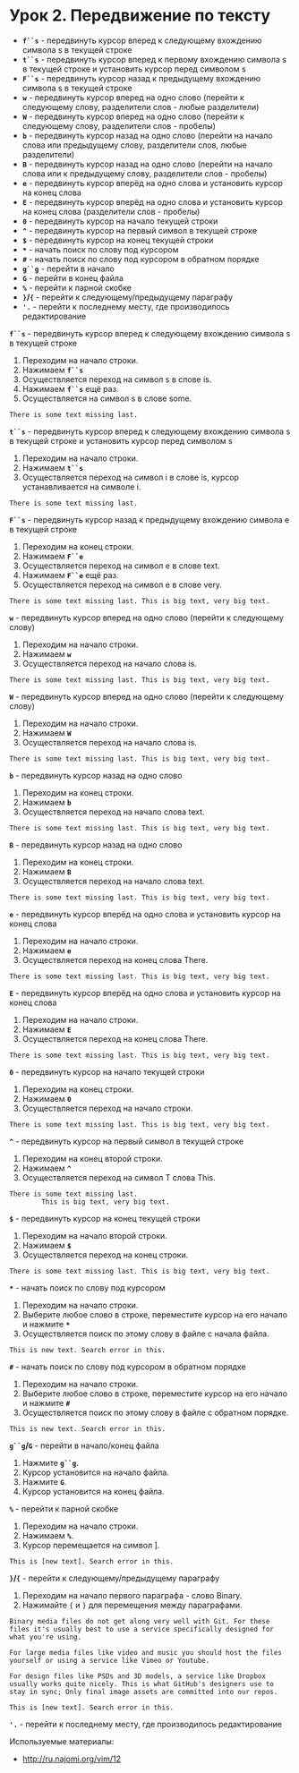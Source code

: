 Урок 2. Передвижение по тексту
=============

* **`f``s`** - передвинуть курсор вперед к следующему вхождению символа s в текущей строке
* **`t``s`** - передвинуть курсор вперед к первому вхождению символа s в текущей строке и установить курсор перед символом s
* **`F``s`** - передвинуть курсор назад к предыдущему вхождению символа s в текущей строке
* **`w`** - передвинуть курсор вперед на одно слово (перейти к следующему слову, разделители слов - любые разделители)
* **`W`** - передвинуть курсор вперед на одно слово (перейти к следующему слову, разделители слов - пробелы)
* **`b`** - передвинуть курсор назад на одно слово (перейти на начало слова или предыдущему слову, разделители слов, любые разделители)
* **`B`** - передвинуть курсор назад на одно слово (перейти на начало слова или к предыдущему слову, разделители слов - пробелы)
* **`e`** - передвинуть курсор вперёд на одно слова и установить курсор на конец слова
* **`E`** - передвинуть курсор вперёд на одно слова и установить курсор на конец слова (разделители слов - пробелы)
* **`0`** - передвинуть курсор на начало текущей строки
* **`^`** - передвинуть курсор на первый символ в текущей строке
* **`$`** - передвинуть курсор на конец текущей строки
* **`*`** - начать поиск по слову под курсором
* **`#`** - начать поиск по слову под курсором в обратном порядке
* **`g``g`** - перейти в начало
* **`G`** - перейти в конец файла
* **`%`** - перейти к парной скобке
* **`}`/`{`** - перейти к следующему/предыдущему параграфу
* **`'.`** - перейти к последнему месту, где производилось редактирование

**`f``s`** - передвинуть курсор вперед к следующему вхождению символа s в текущей строке
  1. Переходим на начало строки.
  2. Нажимаем **`f``s`**
  3. Осуществляется переход на символ s в слове is.
  4. Нажимаем **`f``s`** ещё раз.
  5. Осуществляется на символ s в слове some.

```
There is some text missing last.
```

**`t``s`** - передвинуть курсор вперед к следующему вхождению символа s в текущей строке и установить курсор перед символом s
  1. Переходим на начало строки.
  2. Нажимаем **`t``s`**
  3. Осуществляется переход на символ i в слове is, курсор устанавливается на символе i.

```
There is some text missing last.
```

**`F``s`** - передвинуть курсор назад к предыдущему вхождению символа e в текущей строке
  1. Переходим на конец строки.
  2. Нажимаем **`F``e`**
  3. Осуществляется переход на символ e в слове text.
  4. Нажимаем **`F``e`** ещё раз.
  5. Осуществляется переход на символ e в слове very.

```
There is some text missing last. This is big text, very big text.
```

**`w`** - передвинуть курсор вперед на одно слово (перейти к следующему слову)
  1. Переходим на начало строки.
  2. Нажимаем **`w`**
  3. Осуществляется переход на начало слова is.

```
There is some text missing last. This is big text, very big text.
```

**`W`** - передвинуть курсор вперед на одно слово (перейти к следующему слову)
  1. Переходим на начало строки.
  2. Нажимаем **`W`**
  3. Осуществляется переход на начало слова is.

```
There is some text missing last. This is big text, very big text.
```

**`b`** - передвинуть курсор назад на одно слово
  1. Переходим на конец строки.
  2. Нажимаем **`b`**
  3. Осуществляется переход на начало слова text.

```
There is some text missing last. This is big text, very big text.
```

**`B`** - передвинуть курсор назад на одно слово
  1. Переходим на конец строки.
  2. Нажимаем **`B`**
  3. Осуществляется переход на начало слова text.

```
There is some text missing last. This is big text, very big text.
```

**`e`** - передвинуть курсор вперёд на одно слова и установить курсор на конец слова
  1. Переходим на начало строки.
  2. Нажимаем **`e`**
  3. Осуществляется переход на конец слова There.

```
There is some text missing last. This is big text, very big text.
```

**`E`** - передвинуть курсор вперёд на одно слова и установить курсор на конец слова
  1. Переходим на начало строки.
  2. Нажимаем **`E`**
  3. Осуществляется переход на конец слова There.

```
There is some text missing last. This is big text, very big text.
```

**`0`** - передвинуть курсор на начало текущей строки
  1. Переходим на конец строки.
  2. Нажимаем **`0`**
  3. Осуществляется переход на начало строки.

```
There is some text missing last. This is big text, very big text.
```

**`^`** - передвинуть курсор на первый символ в текущей строке
  1. Переходим на конец второй строки.
  2. Нажимаем **`^`**
  3. Осуществляется переход на символ T слова This.

```
There is some text missing last.
        This is big text, very big text.
```

**`$`** - передвинуть курсор на конец текущей строки
  1. Переходим на начало второй строки.
  2. Нажимаем **`$`**
  3. Осуществляется переход на конец строки.

```
There is some text missing last. This is big text, very big text.
```

**`*`** - начать поиск по слову под курсором
  1. Переходим на начало строки.
  2. Выберите любое слово в строке, переместите курсор на его начало и нажмите **`*`**
  3. Осуществляется поиск по этому слову в файле с начала файла.

```
This is new text. Search error in this.
```

**`#`** - начать поиск по слову под курсором в обратном порядке
  1. Переходим на начало строки.
  2. Выберите любое слово в строке, переместите курсор на его начало и нажмите **`#`**
  3. Осуществляется поиск по этому слову в файле с обратном порядке.

```
This is new text. Search error in this.
```

**`g``g`/`G`** - перейти в начало/конец файла
  1. Нажмите **`g``g`**.
  2. Курсор установится на начало файла.
  3. Нажмите **`G`**.
  4. Курсор установится на конец файла.

**`%`** - перейти к парной скобке
  1. Переходим на начало строки.
  2. Нажимаем **`%`**.
  3. Курсор перемещается на символ ].

```
This is [new text]. Search error in this.
```

**`}`/`{`** - перейти к следующему/предыдущему параграфу
  1. Переходим на начало первого параграфа - слово Binary.
  2. Нажимайте `{` и `}` для перемещения между параграфами.

```
Binary media files do not get along very well with Git. For these files it's usually best to use a service specifically designed for what you're using.

For large media files like video and music you should host the files yourself or using a service like Vimeo or Youtube.

For design files like PSDs and 3D models, a service like Dropbox usually works quite nicely. This is what GitHub's designers use to stay in sync; Only final image assets are committed into our repos.

This is [new text]. Search error in this.
```

**`'.`** - перейти к последнему месту, где производилось редактирование

Используемые материалы:
* http://ru.najomi.org/vim/12

